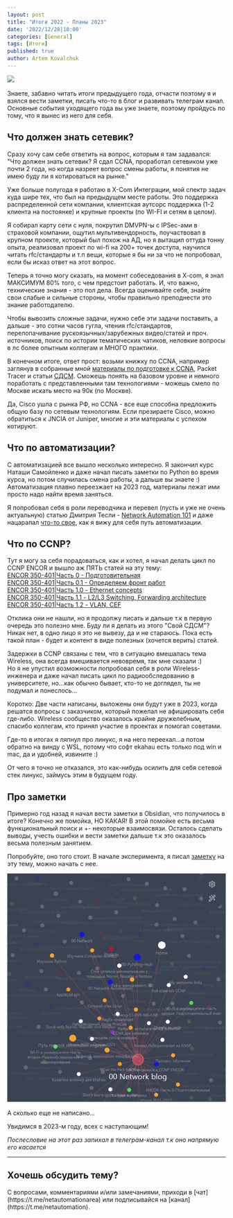 ```yaml
---
layout: post
title: "Итоги 2022 - Планы 2023"
date: '2022/12/28|10:00'
categories: [General]
tags: [Итоги]
published: true
author: Artem Kovalchuk
---
```


<img src="https://woohung.github.io/assets/images/2023.jpg">

Знаете, забавно читать итоги предыдущего года, отчасти поэтому я и взялся вести заметки, писать что-то в блог и развивать телеграм канал.
Основные события уходящего года вы уже знаете, поэтому пройдусь по тому, что я вынес из него для себя.  

## Что должен знать сетевик?
Сразу хочу сам себе ответить на вопрос, которым я там задавался: "Что должен знать сетевик? Я сдал CCNA, проработал сетевиком уже почти 2 года, но когда назреет вопрос смены работы, я понятия не имею буду ли я котироваться на рынке."  

Уже больше полугода я работаю в X-Com Интеграции, мой спектр задач куда шире тех, что был на предыдущем месте работы. Это поддержка распределенной сети компании, клиентская аутсорс поддержка (1-2 клиента на постоянке) и крупные проекты (по WI-FI и сетям в целом).  

Я собирал карту сети с нуля, покрутил DMVPN-ы c IPSec-ами в страховой компании, ощутил мультивендорность, поучаствовал в крупном проекте, который был похож на АД, но я вытащил оттуда тонну опыта, реализовал проект по wi-fi на 200+ точек доступа, научился читать rfc/стандарты и т.п вещи, которые я бы ни за что не попробовал, если бы исказ ответ на этот вопрос.  

Теперь я точно могу сказать, на момент собеседования в X-com, я знал МАКСИМУМ 80% того, с чем предстоит работать. И, что важно, технические знания - это пол дела. Всегда оценивайте себя, знайте свои слабые и сильные стороны, чтобы правильно преподнести это знание работодателю.  

Чтобы вывозить сложные задачи, нужно себе эти задачи поставить, а дальше - это сотни часов гугла, чтения rfc/стандартов, перелопачивание рускоязычных/зарубежных видео/статей и проч. источников, поиск по истории тематических чатиков, неловкие вопросы в лс более опытным коллегам и МНОГО практики.  

В конечном итоге, ответ прост: возьми книжку по CCNA, например заглянув в собранные мной [материалы по подготовке к CCNA](https://disk.yandex.ru/d/D7rmb-p8QsVjig), Packet Tracer и статьи [СДСМ](https://linkmeup.gitbook.io/sdsm/). Сможешь понять на базовом уровне и немного поработать с представленными там технологиями - можешь смело по Москве искать место на 90к (по Москве).  

Да, Cisco ушла с рынка РФ, но CCNA - все еще способна предложить общую базу по сетевым технологиям. Если презираете Cisco, можно обратиться к JNCIA от Juniper, многие и эти материалы с успехом котируют.  

## Что по автоматизации?
С автоматизацией все вышло несколько интересно. Я закончил курс Наташи Самойленко и даже начал писать заметки по Python во время курса, но потом случилась смена работы, а дальше вы знаете :)  
Автоматизация плавно переезжает на 2023 год, материалы лежат ими просто надо найти время заняться.  

Я попробовал себя в роли переводчика и перевел (пусть и уже не очень актуальную) статью Дмитрия Тесли - [Network Automation 101](https://woohung.github.io/automation/2022/06/28/Automation-101.html) и даже нацарапал [что-то свое](https://woohung.github.io/automation/2022/06/15/%D0%9D%D0%B5%D0%B8%D0%B7%D1%83%D1%87%D0%B5%D0%BD%D0%BD%D0%B0%D1%8F-%D0%B0%D0%B2%D1%82%D0%BE%D0%BC%D0%B0%D1%82%D0%B8%D0%B7%D0%B0%D1%86%D0%B8%D1%8F.html), как я вижу для себя путь автоматизации.  

## Что по CCNP?
Тут я могу за себя порадоваться, как и хотел, я начал делать цикл по CCNP ENCOR и вышло аж ПЯТЬ статей на эту тему:  
[ENCOR 350-401|Часть 0 - Подготовительная](https://woohung.github.io/certification/2022/04/09/ENCOR-Часть-0-Подготовительная.html)  
[ENCOR 350-401|Часть 0.1 - Определяем фронт работ](https://woohung.github.io/certification/2022/04/13/ENCOR-Часть-0.1-Фронт-работ.html)  
[ENCOR 350-401|Часть 1.0 - Ethernet concepts](https://woohung.github.io/certification/2022/05/08/ENCOR-Часть-1.0-Ethernet-concepts.html)  
[ENCOR 350-401|Часть 1.1 - L2/L3 Switching, Forwarding architecture](https://woohung.github.io/certification/2022/06/06/ENCOR-Часть-1.1-Switching-and-Forwarding-architecture.html)  
[ENCOR 350-401|Часть 1.2 - VLAN, CEF](https://woohung.github.io/certification/2022/12/26/ENCOR-Часть-1.2-VLAN,-CEF.html)  

Отклика они не нашли, но я продолжу писать и дальше т.к в первую очередь это полезно мне.
Буду ли я делать из этого "Свой СДСМ"? Никак нет, в одно лицо я это не вывезу, да и не стараюсь. Пока есть такой план - будет и контент в виде полезных (хочется верить) статей.  

Задержки в CCNP связаны с тем, что в ситуацию вмешалась тема Wireless, она всегда вмешивается невовремя, так мне сказали :)  
Но я не упустил возможности попробовал себя в роли Wireless-инженера и даже начал писать цикл по радиообследованию в университете, но...как обычно бывает, кто-то не доглядел, ты не подумал и понеслось...  

Коротко: Две части написаны, выложены они будут уже в 2023, когда решатся вопросы с заказчиком, который пожелал не афишировать себя где-либо.
Wireless сообщество оказалось крайне дружелебным, спасибо коллегам, кто принял участие в проектах и помогал советами.  

Где-то в итогах я ляпнул про линукс, я на него переехал...а потом обратно на винду с WSL, потому что софт ekahau есть только под win и mac, да и удобней, извините :)  

От чего я точно не отказался, это как-нибудь осилить для себя сетевой стек линукс, займусь этим в будущем году.  

## Про заметки
Примерно год назад я начал вести заметки в Obsidian, что получилось в итоге? Конечно же помойка, НО КАКАЯ! В этой помойке есть весьма функциональный поиск и +- некоторые взаимосвязи. Осталось сделать выводы, учесть ошибки и вести заметки дальше т.к это оказалось весьма полезным занятием.  

Попробуйте, оно того стоит. В начале эксперимента, я писал [заметку](https://woohung.github.io/time-management/2022/02/01/%D0%A2%D0%B0%D0%B9%D0%BC-%D0%9C%D0%B5%D0%BD%D0%B5%D0%B4%D0%B6%D0%BC%D0%B5%D0%BD%D1%82-%D1%872-%D0%A6%D0%B5%D1%82%D1%82%D0%B5%D0%BB%D1%8C%D0%BA%D0%B0%D1%81%D1%82%D0%B5%D0%BD.html) на эту тему, можно начать с нее.

![notes obsidian](/assets/images/map_notes.png)

А сколько еще не написано...  

Увидимся в 2023-м году, всех с наступающим!  

*Послесловие на этот раз запихал в телеграм-канал т.к оно напрямую его касается*  

<p></p>
<hr>
<h2>Хочешь обсудить тему?</h2>
С вопросами, комментариями и/или замечаниями, приходи в [чат](https://t.me/netautomationarea) или подписывайся на [канал](https://t.me/netautomation).